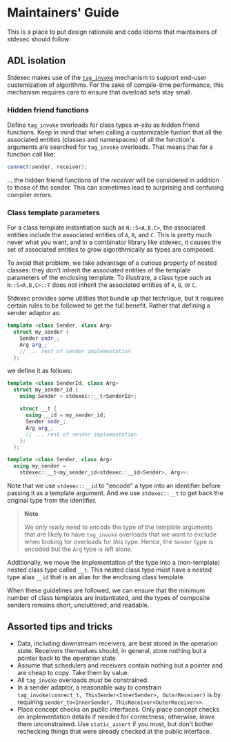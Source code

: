 # Maintainers' Guide

This is a place to put design rationale and code idioms that maintainers of
stdexec should follow.

## ADL isolation

Stdexec makes use of the [`tag_invoke`](http://wg21.link/p1895) mechanism to
support end-user customization of algorithms. For the sake of compile-time
performance, this mechanism requires care to ensure that overload sets stay
small.

### Hidden friend functions

Define `tag_invoke` overloads for class types _in-situ_ as hidden friend
functions. Keep in mind that when calling a customizable funtion that
all the associated entities (classes and namespaces) of all the function's
arguments are searched for `tag_invoke` overloads. That means that for
a function call like:

```c++
connect(sender, receiver);
```

... the hidden friend functions of the _receiver_ will be considered in
addition to those of the sender. This can sometimes lead to surprising and
confusing compiler errors.

### Class template parameters

For a class template instantiation such as `N::S<A,B,C>`, the associated
entities include the associated entities of `A`, `B`, and `C`. This is
pretty much never what you want, and in a combinator library like stdexec,
it causes the set of associated entities to grow algorithmically as types
are composed.

To avoid that problem, we take advantage of a curious property of nested
classes: they don't inherit the associated entities of the template
parameters of the enclosing template. To illustrate, a class type such
as `N::S<A,B,C>::T` does _not_ inherit the associated entities of `A`,
`B`, or `C`.

Stdexec provides some utilities that bundle up that technique, but it
requires certain rules to be followed to get the full benefit. Rather
that defining a sender adaptor as:

```c++
template <class Sender, class Arg>
  struct my_sender {
    Sender sndr_;
    Arg arg_;
    // ... rest of sender implementation
  };
```

we define it as follows:

```c++
template <class SenderId, class Arg>
  struct my_sender_id {
    using Sender = stdexec::__t<SenderId>;

    struct __t {
      using __id = my_sender_id;
      Sender sndr_;
      Arg arg_;
      // ... rest of sender implementation
    };
  };

template <class Sender, class Arg>
  using my_sender =
    stdexec::__t<my_sender_id<stdexec::__id<Sender>, Arg>>;
```

Note that we use `stdexec::__id` to "encode" a type into an identifier
before passing it as a template argument. And we use `stdexec::__t`
to get back the original type from the identifier.

> **Note**
>
> We only really need to encode the type of the template arguments that
> are likely to have `tag_invoke` overloads that we want to exclude when
> looking for overloads for _this_ type. Hence, the `Sender` type is
> encoded but the `Arg` type is left alone. 

Additionally, we move the implementation of the type into a (non-template)
nested class type called `__t`. This nested class type must have a nested
type alias `__id` that is an alias for the enclosing class template.

When these guidelines are followed, we can ensure that the minimum number
of class templates are instantiated, and the types of composite senders
remains short, uncluttered, and readable.

## Assorted tips and tricks

* Data, including downstream receivers, are best stored in the operation
  state. Receivers themselves should, in general, store nothing but a
  pointer back to the operation state.
* Assume that schedulers and receivers contain nothing but a pointer and
  are cheap to copy. Take them by value.
* All `tag_invoke` overloads _must_ be constrained.
* In a sender adaptor, a reasonable way to constrain
  `tag_invoke(connect_t, ThisSender<InnerSender>, OuterReceiver)` is by
  requiring `sender_to<InnerSender, ThisReceiver<OuterReceiver>>`.
* Place concept checks on public interfaces. Only place concept checks
  on implementation details if needed for correctness; otherwise, leave
  them unconstrained. Use `static_assert` if you must, but don't bother
  rechecking things that were already checked at the public interface.
